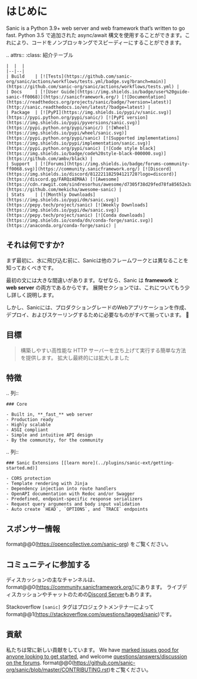 # はじめに

Sanic is a Python 3.9+ web server and web framework that’s written to go fast. Python 3.5 で追加された async/await 構文を使用することができます。これにより、コードをノンブロッキングでスピーディーにすることができます。

.. attrs::
:class: 紹介テーブル

```
|  |  |
|--|--|
| Build    | [![Tests](https://github.com/sanic-org/sanic/actions/workflows/tests.yml/badge.svg?branch=main)](https://github.com/sanic-org/sanic/actions/workflows/tests.yml) |
| Docs     | [![User Guide](https://img.shields.io/badge/user%20guide-sanic-ff0068)](https://sanicframework.org/) [![Documentation](https://readthedocs.org/projects/sanic/badge/?version=latest)](http://sanic.readthedocs.io/en/latest/?badge=latest) |
| Package  | [![PyPI](https://img.shields.io/pypi/v/sanic.svg)](https://pypi.python.org/pypi/sanic/) [![PyPI version](https://img.shields.io/pypi/pyversions/sanic.svg)](https://pypi.python.org/pypi/sanic/) [![Wheel](https://img.shields.io/pypi/wheel/sanic.svg)](https://pypi.python.org/pypi/sanic) [![Supported implementations](https://img.shields.io/pypi/implementation/sanic.svg)](https://pypi.python.org/pypi/sanic) [![Code style black](https://img.shields.io/badge/code%20style-black-000000.svg)](https://github.com/ambv/black) |
| Support  | [![Forums](https://img.shields.io/badge/forums-community-ff0068.svg)](https://community.sanicframework.org/) [![Discord](https://img.shields.io/discord/812221182594121728?logo=discord)](https://discord.gg/FARQzAEMAA) [![Awesome](https://cdn.rawgit.com/sindresorhus/awesome/d7305f38d29fed78fa85652e3a63e154dd8e8829/media/badge.svg)](https://github.com/mekicha/awesome-sanic) |
| Stats    | [![Monthly Downloads](https://img.shields.io/pypi/dm/sanic.svg)](https://pepy.tech/project/sanic) [![Weekly Downloads](https://img.shields.io/pypi/dw/sanic.svg)](https://pepy.tech/project/sanic) [![Conda downloads](https://img.shields.io/conda/dn/conda-forge/sanic.svg)](https://anaconda.org/conda-forge/sanic) |
```

## それは何ですか?

まず最初に、水に飛び込む前に、Sanicは他のフレームワークとは異なることを知っておくべきです。

最初の文には大きな間違いがあります。なぜなら、Sanic は **framework** と **web server** の両方であるからです。 展開セクションでは、これについてもう少し詳しく説明します。

しかし、Sanicには、プロダクショングレードのWebアプリケーションを作成、デプロイ、およびスケーリングするために必要なものがすべて揃っています。 🚀

## 目標

> 構築しやすい高性能な HTTP サーバーを立ち上げて実行する簡単な方法を提供します。 拡大し最終的には拡大しました

## 特徴

.. 列::

```
### Core

- Built in, **_fast_** web server
- Production ready
- Highly scalable
- ASGI compliant
- Simple and intuitive API design
- By the community, for the community
```

.. 列::

```
### Sanic Extensions [[learn more](../plugins/sanic-ext/getting-started.md)]

- CORS protection
- Template rendering with Jinja
- Dependency injection into route handlers
- OpenAPI documentation with Redoc and/or Swagger
- Predefined, endpoint-specific response serializers
- Request query arguments and body input validation
- Auto create `HEAD`, `OPTIONS`, and `TRACE` endpoints
```

## スポンサー情報

format@@0(https://opencollective.com/sanic-org) をご覧ください。

## コミュニティに参加する

ディスカッションの主なチャンネルは、format@@0(https://community.sanicframework.org/)にあります。 ライブディスカッションやチャットのための[Discord Server](https://discord.gg/FARQzAEMAA)もあります。

Stackoverflow `[sanic]` タグはプロジェクトメンテナーによってformat@@1(https://stackoverflow.com/questions/tagged/sanic)です。

## 貢献

私たちは常に新しい貢献をしています。 We have [marked issues good for anyone looking to get started](https://github.com/sanic-org/sanic/issues?q=is%3Aopen+is%3Aissue+label%3Abeginner), and welcome [questions/answers/discussion on the forums](https://community.sanicframework.org/). format@@0(https://github.com/sanic-org/sanic/blob/master/CONTRIBUTING.rst)をご覧ください。
